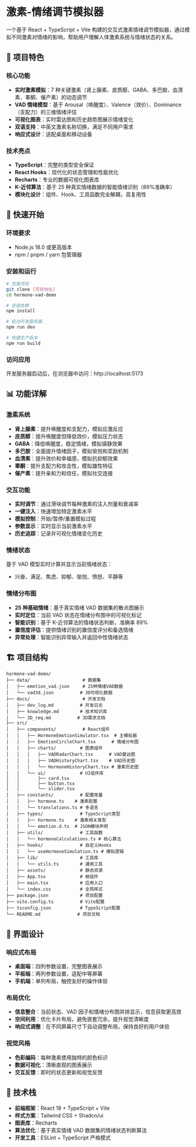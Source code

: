 # 激素-情绪调节模拟器

一个基于 React + TypeScript + Vite 构建的交互式激素情绪调节模拟器，通过模拟不同激素对情绪的影响，帮助用户理解人体激素系统与情绪状态的关系。

## 🎯 项目特色

### 核心功能

- **实时激素模拟**：7 种关键激素（肾上腺素、皮质醇、GABA、多巴胺、血清素、睾酮、催产素）的动态调节
- **VAD 情绪模型**：基于 Arousal（唤醒度）、Valence（效价）、Dominance（支配力）的三维情绪评估
- **可视化图表**：实时雷达图和历史趋势图展示情绪变化
- **双语支持**：中英文激素名称切换，满足不同用户需求
- **响应式设计**：适配桌面和移动设备

### 技术亮点

- **TypeScript**：完整的类型安全保证
- **React Hooks**：现代化的状态管理和性能优化
- **Recharts**：专业的数据可视化图表库
- **K-近邻算法**：基于 25 种真实情绪数据的智能情绪识别（89%准确率）
- **模块化设计**：组件、Hook、工具函数完全解耦，高复用性

## 🚀 快速开始

### 环境要求

- Node.js 18.0 或更高版本
- npm / pnpm / yarn 包管理器

### 安装和运行

```bash
# 克隆项目
git clone [项目地址]
cd hormone-vad-demo

# 安装依赖
npm install

# 启动开发服务器
npm run dev

# 构建生产版本
npm run build
```

### 访问应用

开发服务器启动后，在浏览器中访问：http://localhost:5173

## 📊 功能详解

### 激素系统

- **肾上腺素**：提升唤醒度和支配力，模拟应激反应
- **皮质醇**：提升唤醒度但降低效价，模拟压力状态
- **GABA**：降低唤醒度，稳定情绪，模拟镇静效果
- **多巴胺**：全面提升情绪因子，模拟愉悦和奖励机制
- **血清素**：提升效价和幸福感，模拟抗抑郁效果
- **睾酮**：提升支配力和攻击性，模拟雄性特征
- **催产素**：提升亲和力和信任，模拟社交连接

### 交互功能

- **实时调节**：通过滑块调节每种激素的注入剂量和衰减率
- **一键注入**：快速增加特定激素水平
- **模拟控制**：开始/暂停/重置模拟过程
- **参数显示**：实时显示当前激素水平
- **历史追踪**：记录并可视化情绪变化历史

### 情绪状态

基于 VAD 模型实时计算并显示当前情绪状态：

- 兴奋、满足、焦虑、抑郁、愉悦、愤怒、平静等

### 情绪分布图

- **25 种基础情绪**：基于真实情绪 VAD 数据集的散点图展示
- **实时定位**：当前 VAD 状态在情绪分布图中的可视化标记
- **智能识别**：基于 K-近邻算法的情绪状态判断，准确率 89%
- **置信度评估**：提供情绪识别的置信度评分和备选情绪
- **异常处理**：智能识别异常输入并返回中性情绪状态

## 🏗️ 项目结构

```
hormone-vad-demo/
├── data/                    # 数据集
│   ├── emotion_vad.json     # 25种情绪VAD数据
│   └── vad3d.json          # 3D可视化数据
├── docs/                    # 开发文档
│   ├── dev_log.md          # 开发日志
│   ├── knowledge.md        # 技术知识库
│   └── 3D_req.md          # 3D需求文档
├── src/
│   ├── components/          # React组件
│   │   ├── HormoneEmotionSimulator.tsx  # 主模拟器
│   │   ├── EmotionCircleChart.tsx      # 情绪分布图
│   │   ├── charts/         # 图表组件
│   │   │   ├── VADRadarChart.tsx      # VAD雷达图
│   │   │   ├── VADHistoryChart.tsx    # VAD历史图
│   │   │   └── HormoneHistoryChart.tsx # 激素历史图
│   │   └── ui/             # UI组件库
│   │       ├── card.tsx
│   │       ├── button.tsx
│   │       └── slider.tsx
│   ├── constants/          # 配置常量
│   │   ├── hormone.ts    # 激素配置
│   │   └── translations.ts # 多语言
│   ├── types/              # TypeScript类型
│   │   ├── hormone.ts    # 激素相关类型
│   │   └── emotion.d.ts  # JSON模块声明
│   ├── utils/              # 工具函数
│   │   └── hormoneCalculations.ts # 核心算法
│   ├── hooks/              # 自定义Hooks
│   │   └── useHormoneSimulation.ts # 模拟逻辑
│   ├── lib/                # 工具库
│   │   └── utils.ts        # 通用工具
│   ├── assets/             # 静态资源
│   ├── App.tsx             # 根组件
│   ├── main.tsx            # 应用入口
│   └── index.css           # 全局样式
├── package.json            # 项目配置
├── vite.config.ts          # Vite配置
├── tsconfig.json           # TypeScript配置
└── README.md              # 项目文档
```

## 🎨 界面设计

### 响应式布局

- **桌面端**：四列参数设置，完整图表展示
- **平板端**：两列参数设置，适配中等屏幕
- **手机端**：单列布局，触控友好的操作体验

### 布局优化

- **信息整合**：当前状态、VAD 因子和情绪分布图并排显示，信息获取更高效
- **空间利用**：优化卡片布局，避免嵌套冗余，提升视觉清晰度
- **响应式调整**：在不同屏幕尺寸下自动调整布局，保持良好的用户体验

### 视觉风格

- **色彩编码**：每种激素使用独特的颜色标识
- **数据可视化**：清晰直观的图表展示
- **交互反馈**：即时的状态更新和视觉反馈

## 🔧 技术栈

- **前端框架**：React 18 + TypeScript + Vite
- **样式方案**：Tailwind CSS + Shadcn/ui
- **图表库**：Recharts
- **算法优化**：基于真实情绪 VAD 数据集的情绪状态判断算法
- **开发工具**：ESLint + TypeScript 严格模式
